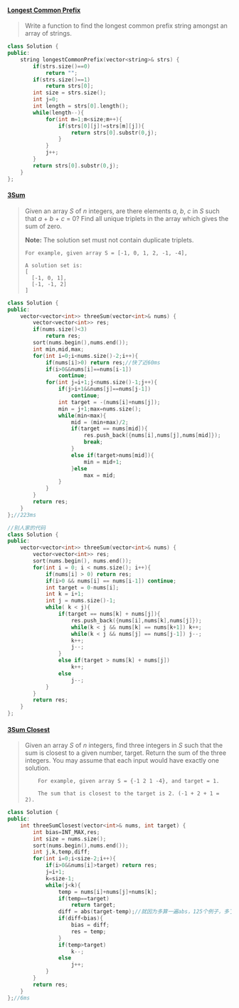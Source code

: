 #### [Longest Common Prefix](https://leetcode.com/problems/longest-common-prefix/) 

> Write a function to find the longest common prefix string amongst an array of strings.

```c++
class Solution {
public:
    string longestCommonPrefix(vector<string>& strs) {
        if(strs.size()==0)
            return "";
        if(strs.size()==1)
            return strs[0];
        int size = strs.size();
        int j=0;
        int length = strs[0].length();
        while(length--){
            for(int m=1;m<size;m++){
                if(strs[0][j]!=strs[m][j]){
                    return strs[0].substr(0,j);
                }
            }
            j++;
        }
        return strs[0].substr(0,j);
    }
};
```

#### [3Sum](https://leetcode.com/problems/3sum/) 

> Given an array *S* of *n* integers, are there elements *a*, *b*, *c* in *S* such that *a* + *b* + *c* = 0? Find all unique triplets in the array which gives the sum of zero.
>
> **Note:** The solution set must not contain duplicate triplets.
>
> ```
> For example, given array S = [-1, 0, 1, 2, -1, -4],
>
> A solution set is:
> [
>   [-1, 0, 1],
>   [-1, -1, 2]
> ]
> ```

```c++
class Solution {
public:
    vector<vector<int>> threeSum(vector<int>& nums) {
        vector<vector<int>> res;
        if(nums.size()<3)
            return res;
        sort(nums.begin(),nums.end());
        int min,mid,max;
        for(int i=0;i<nums.size()-2;i++){
            if(nums[i]>0) return res;//快了近60ms
            if(i>0&&nums[i]==nums[i-1])
                continue;
            for(int j=i+1;j<nums.size()-1;j++){
                if(j>i+1&&nums[j]==nums[j-1])
                    continue;
                int target = -(nums[i]+nums[j]); 
                min = j+1;max=nums.size();
                while(min<max){
                    mid = (min+max)/2;
                    if(target == nums[mid]){
                        res.push_back({nums[i],nums[j],nums[mid]});
                        break;
                    }
                    else if(target>nums[mid]){
                        min = mid+1;
                    }else
                        max = mid;
                }
            }
        }
        return res;
    }
};//223ms
```
```c++
//别人家的代码
class Solution {
public:
    vector<vector<int>> threeSum(vector<int>& nums) {
        vector<vector<int>> res;
        sort(nums.begin(), nums.end());
        for(int i = 0; i < nums.size(); i++){
            if(nums[i] > 0) return res;
            if(i>0 && nums[i] == nums[i-1]) continue;
            int target = 0-nums[i];
            int k = i+1;
            int j = nums.size()-1;
            while( k < j){
                if(target == nums[k] + nums[j]){
                    res.push_back({nums[i],nums[k],nums[j]});
                    while(k < j && nums[k] == nums[k+1]) k++;
                    while(k < j && nums[j] == nums[j-1]) j--;
                    k++;
                    j--;
                }
                else if(target > nums[k] + nums[j])
                    k++;
                else
                    j--;
            }            
        }
        return res;
    }    
};
```

#### [3Sum Closest](https://leetcode.com/problems/3sum-closest/) 

> Given an array *S* of *n* integers, find three integers in *S* such that the sum is closest to a given number, target. Return the sum of the three integers. You may assume that each input would have exactly one solution.
>
> ```
>     For example, given array S = {-1 2 1 -4}, and target = 1.
>
>     The sum that is closest to the target is 2. (-1 + 2 + 1 = 2).
> ```

```c++
class Solution {
public:
    int threeSumClosest(vector<int>& nums, int target) {
        int bias=INT_MAX,res;
        int size = nums.size();
        sort(nums.begin(),nums.end());
        int j,k,temp,diff;
        for(int i=0;i<size-2;i++){
            if(i>0&&nums[i]>target) return res;
            j=i+1;
            k=size-1;
            while(j<k){
                temp = nums[i]+nums[j]+nums[k];
                if(temp==target)
                    return target;
                diff = abs(target-temp);//就因为多算一遍abs，125个例子，多了3ms
                if(diff<bias){
                    bias = diff;
                    res = temp;
                }
                if(temp>target)
                    k--;
                else
                    j++;
            }
        }
        return res;
    }
};//6ms
```
